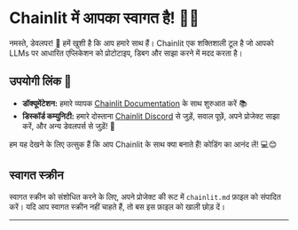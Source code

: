 <!--
CO_OP_TRANSLATOR_METADATA:
{
  "original_hash": "c49526c7abc56b0b5f1e835c1739f18e",
  "translation_date": "2025-09-24T12:47:57+00:00",
  "source_file": "Module08/samples/04/chainlit.md",
  "language_code": "hi"
}
-->
# Chainlit में आपका स्वागत है! 🚀🤖

नमस्ते, डेवलपर! 👋 हमें खुशी है कि आप हमारे साथ हैं। Chainlit एक शक्तिशाली टूल है जो आपको LLMs पर आधारित एप्लिकेशन को प्रोटोटाइप, डिबग और साझा करने में मदद करता है।

## उपयोगी लिंक 🔗

- **डॉक्यूमेंटेशन:** हमारे व्यापक [Chainlit Documentation](https://docs.chainlit.io) के साथ शुरुआत करें 📚
- **डिस्कॉर्ड कम्युनिटी:** हमारे दोस्ताना [Chainlit Discord](https://discord.gg/k73SQ3FyUh) से जुड़ें, सवाल पूछें, अपने प्रोजेक्ट साझा करें, और अन्य डेवलपर्स से जुड़ें! 💬

हम यह देखने के लिए उत्सुक हैं कि आप Chainlit के साथ क्या बनाते हैं! कोडिंग का आनंद लें! 💻😊

## स्वागत स्क्रीन

स्वागत स्क्रीन को संशोधित करने के लिए, अपने प्रोजेक्ट की रूट में `chainlit.md` फ़ाइल को संपादित करें। यदि आप स्वागत स्क्रीन नहीं चाहते हैं, तो बस इस फ़ाइल को खाली छोड़ दें।

---

